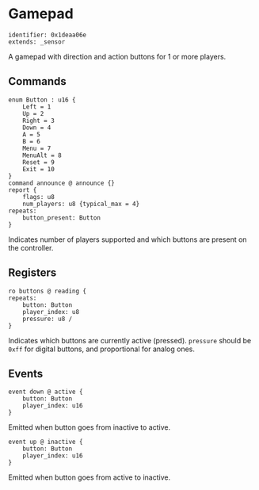 # Gamepad

    identifier: 0x1deaa06e
    extends: _sensor

A gamepad with direction and action buttons for 1 or more players.

## Commands

    enum Button : u16 {
        Left = 1
        Up = 2
        Right = 3
        Down = 4
        A = 5
        B = 6
        Menu = 7
        MenuAlt = 8
        Reset = 9
        Exit = 10
    }
    command announce @ announce {}
    report {
        flags: u8
        num_players: u8 {typical_max = 4}
    repeats:
        button_present: Button
    }

Indicates number of players supported and which buttons are present on the controller.

## Registers

    ro buttons @ reading {
    repeats:
        button: Button
        player_index: u8
        pressure: u8 /
    }

Indicates which buttons are currently active (pressed).
`pressure` should be `0xff` for digital buttons, and proportional for analog ones.

## Events

    event down @ active {
        button: Button
        player_index: u16
    }

Emitted when button goes from inactive to active.

    event up @ inactive {
        button: Button
        player_index: u16
    }

Emitted when button goes from active to inactive.
